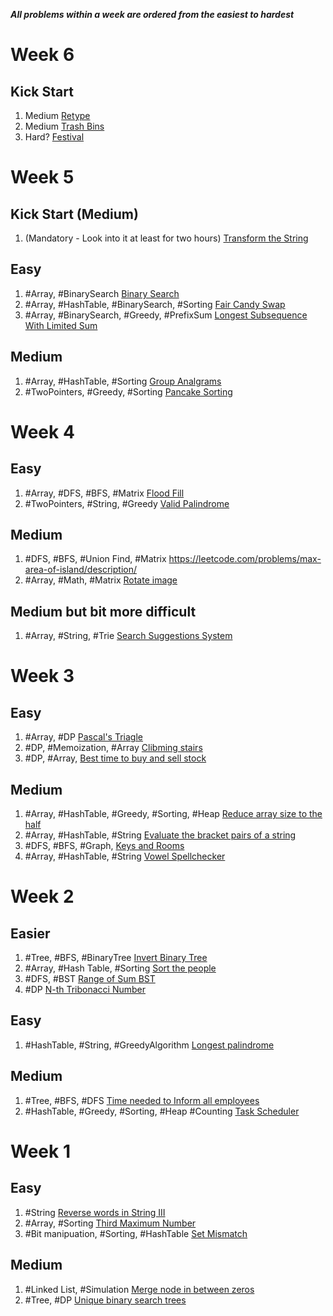 ***All problems within a week are ordered from the easiest to hardest***

# Week 6

## Kick Start 

1. Medium [Retype](https://codingcompetitions.withgoogle.com/kickstart/round/000000000019ff49/000000000043adc7)
1. Medium [Trash Bins](https://codingcompetitions.withgoogle.com/kickstart/round/0000000000435bae/0000000000887c32)
1. Hard? [Festival](https://codingcompetitions.withgoogle.com/kickstart/round/0000000000435bae/0000000000887dba)



# Week 5

## Kick Start (Medium)

1. (Mandatory - Look into it at least for two hours) [Transform the String](https://codingcompetitions.withgoogle.com/kickstart/round/0000000000435914/00000000008da461)

## Easy

1. #Array, #BinarySearch [Binary Search](https://leetcode.com/problems/binary-search/description/)
1. #Array, #HashTable, #BinarySearch, #Sorting [Fair Candy Swap](https://leetcode.com/problems/fair-candy-swap/)
1. #Array, #BinarySearch, #Greedy, #PrefixSum [Longest Subsequence With Limited Sum](https://leetcode.com/problems/longest-subsequence-with-limited-sum/)

## Medium
1. #Array, #HashTable, #Sorting [Group Analgrams](https://leetcode.com/problems/group-anagrams/) 
1. #TwoPointers, #Greedy, #Sorting [Pancake Sorting](https://leetcode.com/problems/pancake-sorting/discussion/) 

# Week 4

## Easy

1. #Array, #DFS, #BFS, #Matrix [Flood Fill](https://leetcode.com/problems/flood-fill/discussion/)
1. #TwoPointers, #String, #Greedy [Valid Palindrome](https://leetcode.com/problems/valid-palindrome-ii/)

## Medium

1. #DFS, #BFS, #Union Find, #Matrix https://leetcode.com/problems/max-area-of-island/description/
1. #Array, #Math, #Matrix [Rotate image](https://leetcode.com/problems/rotate-image/discussion/)

## Medium but bit more difficult 

1. #Array, #String, #Trie [Search Suggestions System](https://leetcode.com/problems/search-suggestions-system/)

# Week 3

## Easy

1. #Array, #DP [Pascal's Triagle](https://leetcode.com/problems/pascals-triangle/description/)
1. #DP, #Memoization, #Array [Clibming stairs](https://leetcode.com/problems/climbing-stairs/description/)
1. #DP, #Array, [Best time to buy and sell stock](https://leetcode.com/problems/best-time-to-buy-and-sell-stock/)

## Medium
1. #Array, #HashTable, #Greedy, #Sorting, #Heap [Reduce array size to the half](https://leetcode.com/problems/reduce-array-size-to-the-half/description/)
1. #Array, #HashTable, #String [Evaluate the bracket pairs of a string](https://leetcode.com/problems/evaluate-the-bracket-pairs-of-a-string/description/)
1. #DFS, #BFS, #Graph, [Keys and Rooms](https://leetcode.com/problems/keys-and-rooms/description/)
1. #Array, #HashTable, #String [Vowel Spellchecker](https://leetcode.com/problems/vowel-spellchecker/description/)

# Week 2

## Easier

1. #Tree, #BFS, #BinaryTree [Invert Binary Tree](https://leetcode.com/problems/invert-binary-tree/)
1. #Array, #Hash Table, #Sorting [Sort the people](https://leetcode.com/problems/sort-the-people/)
1. #DFS, #BST [Range of Sum BST](https://leetcode.com/problems/range-sum-of-bst/description/)
1. #DP [N-th Tribonacci Number](https://leetcode.com/problems/n-th-tribonacci-number/description/)

## Easy

1. #HashTable, #String, #GreedyAlgorithm [Longest palindrome](https://leetcode.com/problems/longest-palindrome/description/)

## Medium

1. #Tree, #BFS, #DFS [Time needed to Inform all employees](https://leetcode.com/problems/time-needed-to-inform-all-employees/)
1. #HashTable, #Greedy, #Sorting, #Heap #Counting [Task Scheduler](https://leetcode.com/problems/task-scheduler/description/)

# Week 1

## Easy

1. #String [Reverse words in String III](https://leetcode.com/problems/reverse-words-in-a-string-iii/)
1. #Array, #Sorting [Third Maximum Number](https://leetcode.com/problems/third-maximum-number/)
1. #Bit manipuation, #Sorting, #HashTable [Set Mismatch](https://leetcode.com/problems/set-mismatch/)

## Medium

1. #Linked List, #Simulation [Merge node in between zeros](https://leetcode.com/problems/merge-nodes-in-between-zeros/)
1. #Tree, #DP [Unique binary search trees](https://leetcode.com/problems/unique-binary-search-trees/description/)
